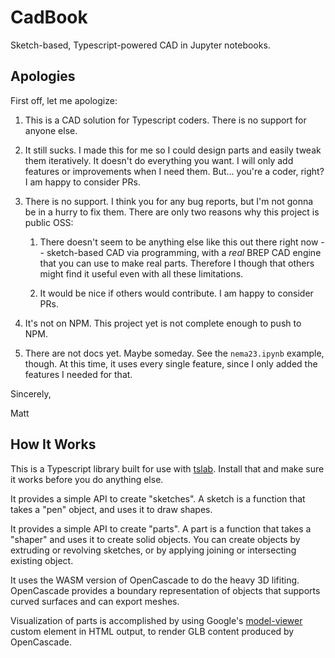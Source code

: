 # CadBook
Sketch-based, Typescript-powered CAD in Jupyter notebooks.

## Apologies

First off, let me apologize:

1. This is a CAD solution for Typescript coders.  There is no support for anyone else.

2. It still sucks.  I made this for me so I could design parts and easily tweak them iteratively.  It doesn't do everything you want.  I will only add features or improvements when I need them.  But... you're a coder, right?  I am happy to consider PRs.

3. There is no support.  I think you for any bug reports, but I'm not gonna be in a hurry to fix them.  There are only two reasons why this project is public OSS:

   1. There doesn't seem to be anything else like this out there right now -- sketch-based CAD via programming, with a *real* BREP CAD engine that you can use to make real parts.  Therefore I though that others might find it useful even with all these limitations.

   2. It would be nice if others would contribute.  I am happy to consider PRs.

4. It's not on NPM.  This project yet is not complete enough to push to NPM.

5. There are not docs yet.  Maybe someday.  See the `nema23.ipynb` example, though.  At this time, it uses every single feature, since I only added the features I needed for that.

Sincerely,

Matt

## How It Works

This is a Typescript library built for use with [tslab](https://github.com/yunabe/tslab).  Install that and make sure it works before you do anything else.

It provides a simple API to create "sketches".  A sketch is a function that takes a "pen" object, and uses it to draw shapes.

It provides a simple API to create "parts".  A part is a function that takes a "shaper" and uses it to create solid objects. You can create objects by extruding or revolving sketches, or by applying joining or intersecting existing object.

It uses the WASM version of OpenCascade to do the heavy 3D lifiting.  OpenCascade provides a boundary representation of objects that supports curved surfaces and can export meshes.

Visualization of parts is accomplished by using Google's [model-viewer](https://modelviewer.dev/) custom element in HTML output, to render GLB content produced by OpenCascade.


